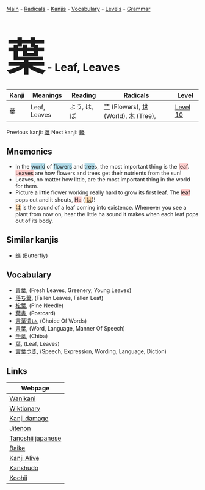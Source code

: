 <style> bigfont {font-size: 100px}</style>
[Main](../index.md) -
[Radicals](../radicals.md) -
[Kanjis](../kanjis.md) -
[Vocabulary](../vocabulary.md) -
[Levels](../levels.md) -
[Grammar](../grammar.md)
# <bigfont> 葉</bigfont> - Leaf, Leaves 

| Kanji | Meanings | Reading | Radicals | Level |
| --- | --- | --- | --- | --- |
| 葉 | Leaf, Leaves | よう, は, ば | [艹](../radicals/艹.md) (Flowers), [世](../radicals/世.md) (World), [木](../radicals/木.md) (Tree),  | [Level 10](../levels/wk_level10.md) |

Previous kanji: [落](落.md) Next kanji: [軽](軽.md) 

## Mnemonics
 * In the <span style="background-color:#ADD8E6"> world</span> of <span style="background-color:#ADD8E6"> flowers</span> and <span style="background-color:#ADD8E6"> tree</span>s, the most important thing is the <span style="background-color:#ffcccb"> leaf</span>. <span style="background-color:#ffcccb"> Leaves</span> are how flowers and trees get their nutrients from the sun! 
* Leaves, no matter how little, are the most important thing in the world for them.
* Picture a little flower working really hard to grow its first leaf. The <span style="background-color:#ffcccb"> leaf</span> pops out and it shouts, <span style="background-color:#ffcccb"> Ha</span> (<span style="background-color:#fed8b1"> [は](https://jisho.org/search/は)</span>)!
* <span style="background-color:#fed8b1"> [は](https://jisho.org/search/は)</span> is the sound of a leaf coming into existence. Whenever you see a plant from now on, hear the little ha sound it makes when each leaf pops out of its body.


## Similar kanjis
 * [蝶](蝶.md) (Butterfly)


## Vocabulary
 * [青葉](../vocabulary/葉.md), (Fresh Leaves, Greenery, Young Leaves)
* [落ち葉](../vocabulary/葉.md), (Fallen Leaves, Fallen Leaf)
* [松葉](../vocabulary/葉.md), (Pine Needle)
* [葉書](../vocabulary/葉.md), (Postcard)
* [言葉遣い](../vocabulary/葉.md), (Choice Of Words)
* [言葉](../vocabulary/葉.md), (Word, Language, Manner Of Speech)
* [千葉](../vocabulary/葉.md), (Chiba)
* [葉](../vocabulary/葉.md), (Leaf, Leaves)
* [言葉つき](../vocabulary/葉.md), (Speech, Expression, Wording, Language, Diction)



## Links 

| Webpage |
| --- |
| [Wanikani          ](https://www.wanikani.com/kanji/葉) |
| [Wiktionary        ](https://en.wiktionary.org/wiki/葉) |
| [Kanji damage      ](http://www.kanjidamage.com/kanji/search?utf8=✓&q=葉) |
| [Jitenon           ](https://jitenon.com/kanji/葉) |
| [Tanoshii japanese ](https://www.tanoshiijapanese.com/dictionary/kanji.cfm?k=葉) |
| [Baike             ](https://baike.baidu.com/item/葉) |
| [Kanji Alive       ](https://app.kanjialive.com/葉) |
| [Kanshudo          ](https://www.kanshudo.com/searchmn?q=葉) |
| [Koohii            ](https://kanji.koohii.com/study/kanji/葉) |
